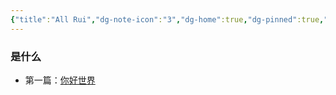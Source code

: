 ```yaml
---
{"title":"All Rui","dg-note-icon":"3","dg-home":true,"dg-pinned":true,"dg-publish":true,"permalink":"/home/","pinned":true,"tags":["gardenEntry","gardenEntry"],"dgPassFrontmatter":true,"noteIcon":"3"}
---
```




### 是什么

- 第一篇：[你好世界](output/obsidian/你好世界/)



